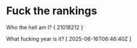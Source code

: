 # Fuck the rankings

Who the hell am I?
{ 21018212 }

What fucking year is it?
[ 2025-06-16T06:46:40Z ]
